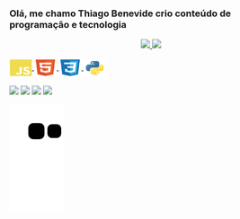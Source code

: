 ### Olá, me chamo Thiago Benevide crio conteúdo de programação e tecnologia
<div align="center">
  <a href="https://github.com/thiagobenevide">
  <img height="160vw" src="https://github-readme-stats.vercel.app/api?username=thiagobenevide&show_icons=true&theme=dracula&title_color=0FF4FA&include_all_commits=true&count_private=true"/>
  <img height="160vw" src="https://github-readme-stats.vercel.app/api/top-langs/?username=thiagobenevide&layout=compact&langs_count=7&theme=dracula&title_color=0FF4FA"/>
</div>
<div style="display: inline_block"><br>
  <img align="center" alt="Thiago-Js" height="30" width="40" src="https://raw.githubusercontent.com/devicons/devicon/master/icons/javascript/javascript-plain.svg">
  <img align="center" alt="Thiago-HTML" height="30" width="40" src="https://raw.githubusercontent.com/devicons/devicon/master/icons/html5/html5-original.svg">
  <img align="center" alt="Thiago-CSS" height="30" width="40" src="https://raw.githubusercontent.com/devicons/devicon/master/icons/css3/css3-original.svg">
  <img align="center" alt="Thiago-Python" height="30" width="40" src="https://raw.githubusercontent.com/devicons/devicon/master/icons/python/python-original.svg">
</div>

<div style="margin-bottom: 10px"><br> 
  <a href="https://www.youtube.com/channel/UCDiRmN6TUOy__slN7_usZtQ/videos" target="_blank"><img src="https://img.shields.io/badge/YouTube-FF0000?style=for-the-badge&logo=youtube&logoColor=white" target="_blank"></a>
  <a href="https://instagram.com/thiagobenevide" target="_blank"><img src="https://img.shields.io/badge/-Instagram-%23E4405F?style=for-the-badge&logo=instagram&logoColor=white" target="_blank"></a>
  <a href = "mailto:thiagobenevide@outlook.com"><img src="https://img.shields.io/badge/-outlook-%23333?style=for-the-badge&logo=outlook&logoColor=white" target="_blank"></a>
  <a href="http://linkedin.com/in/thiago-benevide-de-moraes-11341b223" target="_blank"><img src="https://img.shields.io/badge/-LinkedIn-%230077B5?style=for-the-badge&logo=linkedin&logoColor=white" target="_blank"></a> 
  
  
  ![Snake animation](https://github.com/thiagobenevide/thiagobenevide/blob/output/github-contribution-grid-snake.svg)

</div>
